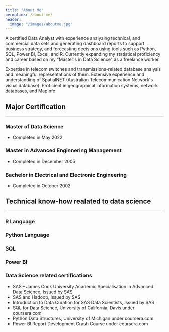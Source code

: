 ```yaml
---
title: "About Me"
permalink: /about-me/
header:
  image: "/images/aboutme.jpg"
---
```


A certified Data Analyst with experience analyzing technical, and commercial data sets and generating dashboard reports to support business strategy, and forecasting decisions using tools such as Python, SQL, Power BI, Excel, and R. Currently expanding my statistical proficiency and career based on my "Master's in Data Science" as a freelance worker.

Expertise in telecom switches and transmissions-related database analysis and meaningful representations of them. Extensive experience and understanding of SpatialNET (Australian Telecommunication Network's visual database). Proficient in geographical information systems, network databases, and MapInfo.

## Major Certification
----------------------
### Master of Data Science
* Completed in May 2022

### Master in Advanced Enginnering Management
* Completed in December 2005

### Bachelor in Electrical and Electronic Engineering
* Completed in October 2002

## Technical know-how realated to data science
-----------------------------------------------
### R Language 
### Python Language 
### SQL  
### Power BI

### Data Science related certifications

* SAS – James Cook University Academic Specialisation in Advanced Data Science, Issued by SAS
*	SAS and Hadoop, Issued by SAS
*	Introduction to Data Curation for SAS Data Scientists, Issued by SAS
*	SQL for Data Science, University of California, Davis under coursera.com
*	Python Data Structures, University of Michigan under coursera.com
*	Power BI Report Development Crash Course under coursera.com







  

